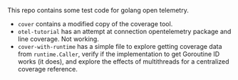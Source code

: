 This repo contains some test code for golang open telemetry.

- `cover` contains a modified copy of the coverage tool. 
- `otel-tutorial` has an attempt at connection opentelemetry package and line coverage. Not working.
- `cover-with-runtime` has a simple file to explore getting coverage data from `runtime.Caller`, verify if the implementation to get Goroutine ID works (it does), and explore the effects of multithreads for a centralized coverage reference.
